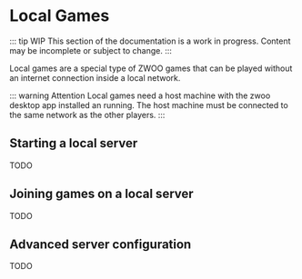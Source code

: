 # Local Games

::: tip WIP
This section of the documentation is a work in progress. Content may be incomplete or subject to change.
:::

Local games are a special type of ZWOO games that can be played without an internet connection inside a local network.

::: warning Attention
Local games need a host machine with the zwoo desktop app installed an running. The host machine must be connected to the same network as the other players.
:::

## Starting a local server

TODO

## Joining games on a local server

TODO

## Advanced server configuration

TODO